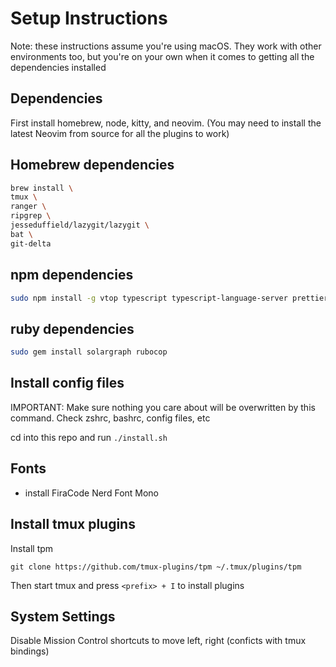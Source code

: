 # Setup Instructions

Note: these instructions assume you're using macOS. They work with other environments too, but you're on your own when it comes to getting all the dependencies installed

## Dependencies

First install homebrew, node, kitty, and neovim. (You may need to install the latest Neovim from source for all the plugins to work)

## Homebrew dependencies

```bash
brew install \
tmux \
ranger \
ripgrep \
jesseduffield/lazygit/lazygit \
bat \
git-delta
```

## npm dependencies

```bash
sudo npm install -g vtop typescript typescript-language-server prettier @fsouza/prettierd
```

## ruby dependencies

```bash
sudo gem install solargraph rubocop
```

## Install config files

IMPORTANT: Make sure nothing you care about will be overwritten by this command. Check zshrc, bashrc, config files, etc

cd into this repo and run `./install.sh`

## Fonts

- install FiraCode Nerd Font Mono

## Install tmux plugins

Install tpm

```
git clone https://github.com/tmux-plugins/tpm ~/.tmux/plugins/tpm
```

Then start tmux and press `<prefix> + I` to install plugins

## System Settings

Disable Mission Control shortcuts to move left, right (conficts with tmux bindings)
